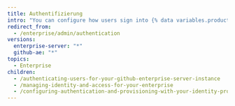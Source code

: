 ```yaml
---
title: Authentifizierung
intro: "You can configure how users sign into {% data variables.product.product_name %}."
redirect_from:
  - /enterprise/admin/authentication
versions:
  enterprise-server: "*"
  github-ae: "*"
topics:
  - Enterprise
children:
  - /authenticating-users-for-your-github-enterprise-server-instance
  - /managing-identity-and-access-for-your-enterprise
  - /configuring-authentication-and-provisioning-with-your-identity-provider
---
```

